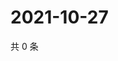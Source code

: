 # 2021-10-27

共 0 条

<!-- BEGIN WEIBO -->
<!-- 最后更新时间 Wed Oct 27 2021 10:26:32 GMT+0800 (China Standard Time) -->

<!-- END WEIBO -->
